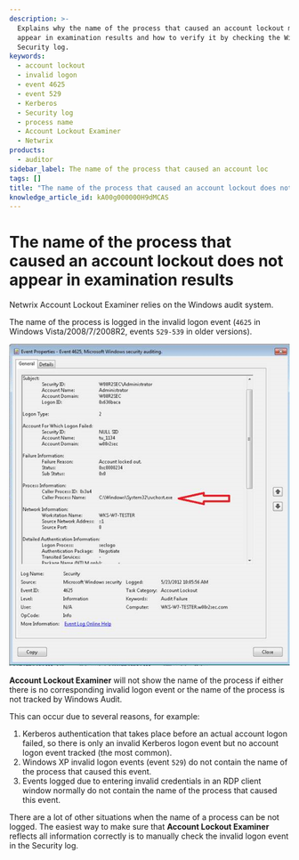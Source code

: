 ```yaml
---
description: >-
  Explains why the name of the process that caused an account lockout may not
  appear in examination results and how to verify it by checking the Windows
  Security log.
keywords:
  - account lockout
  - invalid logon
  - event 4625
  - event 529
  - Kerberos
  - Security log
  - process name
  - Account Lockout Examiner
  - Netwrix
products:
  - auditor
sidebar_label: The name of the process that caused an account loc
tags: []
title: "The name of the process that caused an account lockout does not appear in examination results"
knowledge_article_id: kA00g000000H9dMCAS
---
```


# The name of the process that caused an account lockout does not appear in examination results

Netwrix Account Lockout Examiner relies on the Windows audit system.

The name of the process is logged in the invalid logon event (`4625` in Windows Vista/2008/7/2008R2, events `529-539` in older versions).

[![User-added image](images/ka04u000000HcW6_0EM700000004wzN.png)](https://netwrix.secure.force.com/kb/servlet/rtaImage?eid=ka40g000000kAcv&amp;feoid=00N700000032Pj2&amp;refid=0EM700000004wzN)

**Account Lockout Examiner** will not show the name of the process if either there is no corresponding invalid logon event or the name of the process is not tracked by Windows Audit.

This can occur due to several reasons, for example:

1. Kerberos authentication that takes place before an actual account logon failed, so there is only an invalid Kerberos logon event but no account logon event tracked (the most common).
2. Windows XP invalid logon events (event `529`) do not contain the name of the process that caused this event.
3. Events logged due to entering invalid credentials in an RDP client window normally do not contain the name of the process that caused this event.

There are a lot of other situations when the name of a process can be not logged. The easiest way to make sure that **Account Lockout Examiner** reflects all information correctly is to manually check the invalid logon event in the Security log.
